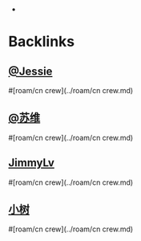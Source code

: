 - 

# Backlinks
## [@Jessie](@Jessie.md)

#[roam/cn crew](../roam/cn crew.md)

## [@苏维](@苏维.md)

#[roam/cn crew](../roam/cn crew.md)

## [JimmyLv](JimmyLv.md)

#[roam/cn crew](../roam/cn crew.md)

## [小树](小树.md)

#[roam/cn crew](../roam/cn crew.md)

